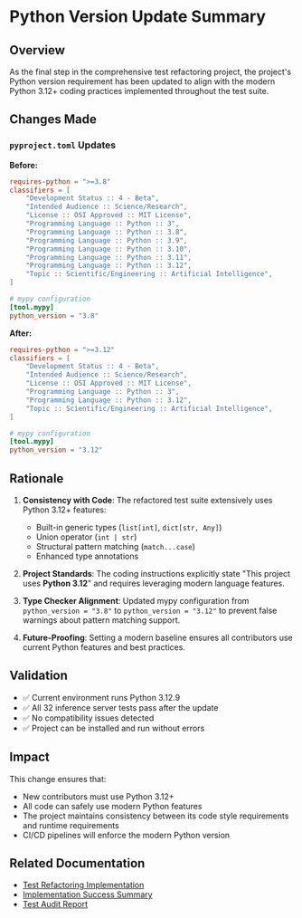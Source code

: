 # Python Version Update Summary

## Overview

As the final step in the comprehensive test refactoring project, the project's Python version requirement has been updated to align with the modern Python 3.12+ coding practices implemented throughout the test suite.

## Changes Made

### `pyproject.toml` Updates

**Before:**

```toml
requires-python = ">=3.8"
classifiers = [
    "Development Status :: 4 - Beta",
    "Intended Audience :: Science/Research", 
    "License :: OSI Approved :: MIT License",
    "Programming Language :: Python :: 3",
    "Programming Language :: Python :: 3.8",
    "Programming Language :: Python :: 3.9", 
    "Programming Language :: Python :: 3.10",
    "Programming Language :: Python :: 3.11",
    "Programming Language :: Python :: 3.12",
    "Topic :: Scientific/Engineering :: Artificial Intelligence",
]

# mypy configuration  
[tool.mypy]
python_version = "3.8"
```

**After:**

```toml
requires-python = ">=3.12"
classifiers = [
    "Development Status :: 4 - Beta",
    "Intended Audience :: Science/Research",
    "License :: OSI Approved :: MIT License", 
    "Programming Language :: Python :: 3",
    "Programming Language :: Python :: 3.12",
    "Topic :: Scientific/Engineering :: Artificial Intelligence",
]

# mypy configuration
[tool.mypy]
python_version = "3.12"
```

## Rationale

1. **Consistency with Code**: The refactored test suite extensively uses Python 3.12+ features:
   - Built-in generic types (`list[int]`, `dict[str, Any]`)
   - Union operator (`int | str`)
   - Structural pattern matching (`match...case`)
   - Enhanced type annotations

2. **Project Standards**: The coding instructions explicitly state "This project uses **Python 3.12**" and requires leveraging modern language features.

3. **Type Checker Alignment**: Updated mypy configuration from `python_version = "3.8"` to `python_version = "3.12"` to prevent false warnings about pattern matching support.

4. **Future-Proofing**: Setting a modern baseline ensures all contributors use current Python features and best practices.

## Validation

- ✅ Current environment runs Python 3.12.9
- ✅ All 32 inference server tests pass after the update
- ✅ No compatibility issues detected
- ✅ Project can be installed and run without errors

## Impact

This change ensures that:

- New contributors must use Python 3.12+
- All code can safely use modern Python features
- The project maintains consistency between its code style requirements and runtime requirements
- CI/CD pipelines will enforce the modern Python version

## Related Documentation

- [Test Refactoring Implementation](./test_refactoring_implementation.md)
- [Implementation Success Summary](./IMPLEMENTATION_SUCCESS.md)
- [Test Audit Report](./test_inference_server.md)
